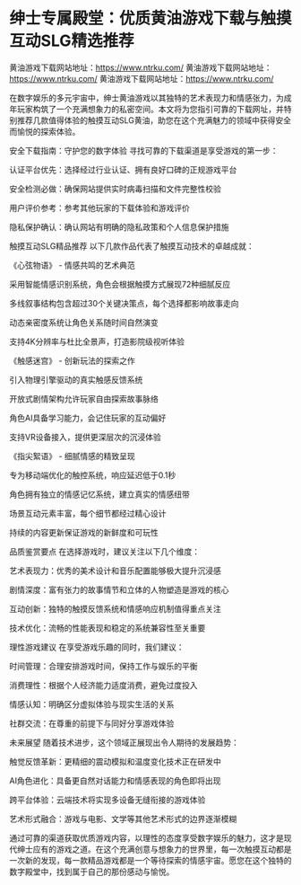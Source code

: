 # 绅士专属殿堂：优质黄油游戏下载与触摸互动SLG精选推荐

黄油游戏下载网站地址：https://www.ntrku.com/
黄油游戏下载网站地址：https://www.ntrku.com/
黄油游戏下载网站地址：https://www.ntrku.com/

在数字娱乐的多元宇宙中，绅士黄油游戏以其独特的艺术表现力和情感张力，为成年玩家构筑了一个充满想象力的私密空间。本文将为您指引可靠的下载网址，并特别推荐几款值得体验的触摸互动SLG黄油，助您在这个充满魅力的领域中获得安全而愉悦的探索体验。

安全下载指南：守护您的数字体验
寻找可靠的下载渠道是享受游戏的第一步：

认证平台优先：选择经过行业认证、拥有良好口碑的正规游戏平台

安全检测必做：确保网站提供实时病毒扫描和文件完整性校验

用户评价参考：参考其他玩家的下载体验和游戏评价

隐私保护确认：确认网站有明确的隐私政策和个人信息保护措施

触摸互动SLG精品推荐
以下几款作品代表了触摸互动技术的卓越成就：

《心弦物语》 - 情感共鸣的艺术典范

采用智能情感识别系统，角色会根据触摸方式展现72种细腻反应

多线叙事结构包含超过30个关键决策点，每个选择都影响故事走向

动态亲密度系统让角色关系随时间自然演变

支持4K分辨率与杜比全景声，打造影院级视听体验

《触感迷宫》 - 创新玩法的探索之作

引入物理引擎驱动的真实触感反馈系统

开放式剧情架构允许玩家自由探索故事脉络

角色AI具备学习能力，会记住玩家的互动偏好

支持VR设备接入，提供更深层次的沉浸体验

《指尖絮语》 - 细腻情感的精致呈现

专为移动端优化的触控系统，响应延迟低于0.1秒

角色拥有独立的情感记忆系统，建立真实的情感纽带

场景互动元素丰富，每个细节都经过精心设计

持续的内容更新保证游戏的新鲜度和可玩性

品质鉴赏要点
在选择游戏时，建议关注以下几个维度：

艺术表现力：优秀的美术设计和音乐配置能够极大提升沉浸感

剧情深度：富有张力的故事情节和立体的人物塑造是游戏的核心

互动创新：独特的触摸反馈系统和情感响应机制值得重点关注

技术优化：流畅的性能表现和稳定的系统兼容性至关重要

理性游戏建议
在享受游戏乐趣的同时，我们建议：

时间管理：合理安排游戏时间，保持工作与娱乐的平衡

消费理性：根据个人经济能力适度消费，避免过度投入

情感认知：明确区分虚拟体验与现实生活的关系

社群交流：在尊重的前提下与同好分享游戏体验

未来展望
随着技术进步，这个领域正展现出令人期待的发展趋势：

触觉反馈革新：更精细的震动模拟和温度变化技术正在研发中

AI角色进化：具备更自然对话能力和情感表现的角色即将出现

跨平台体验：云端技术将实现多设备无缝衔接的游戏体验

艺术形式融合：游戏与电影、文学等其他艺术形式的边界逐渐模糊

通过可靠的渠道获取优质游戏内容，以理性的态度享受数字娱乐的魅力，这才是现代绅士应有的游戏之道。在这个充满创意与想象力的世界里，每一次触摸互动都是一次新的发现，每一款精品游戏都是一个等待探索的情感宇宙。愿您在这个独特的数字殿堂中，找到属于自己的那份感动与愉悦。
